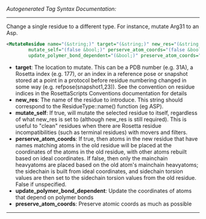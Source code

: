 _Autogenerated Tag Syntax Documentation:_

---
Change a single residue to a different type. For instance, mutate Arg31 to an Asp.

```xml
<MutateResidue name="(&string;)" target="(&string;)" new_res="(&string;)"
        mutate_self="(false &bool;)" perserve_atom_coords="(false &bool;)"
        update_polymer_bond_dependent="(&bool;)" preserve_atom_coords="(&bool;)" />
```

-   **target**: The location to mutate. This can be a PDB number (e.g. 31A), a Rosetta index (e.g. 177), or an index in a reference pose or snapshot stored at a point in a protocol before residue numbering changed in some way (e.g. refpose(snapshot1,23)). See the convention on residue indices in the RosettaScripts Conventions documentation for details
-   **new_res**: The name of the residue to introduce. This string should correspond to the ResidueType::name() function (eg ASP).
-   **mutate_self**: If true, will mutate the selected residue to itself, regardless of what new_res is set to (although new_res is still required). This is useful to "clean" residues when there are Rosetta residue incompatibilities (such as terminal residues) with movers and filters.
-   **perserve_atom_coords**: If true, then atoms in the new residue that have names matching atoms in the old residue will be placed at the coordinates of the atoms in the old residue, with other atoms rebuilt based on ideal coordinates. If false, then only the mainchain heavyatoms are placed based on the old atom's mainchain heavyatoms; the sidechain is built from ideal coordinates, and sidechain torsion values are then set to the sidechain torsion values from the old residue. False if unspecified.
-   **update_polymer_bond_dependent**: Update the coordinates of atoms that depend on polymer bonds
-   **preserve_atom_coords**: Preserve atomic coords as much as possible

---
